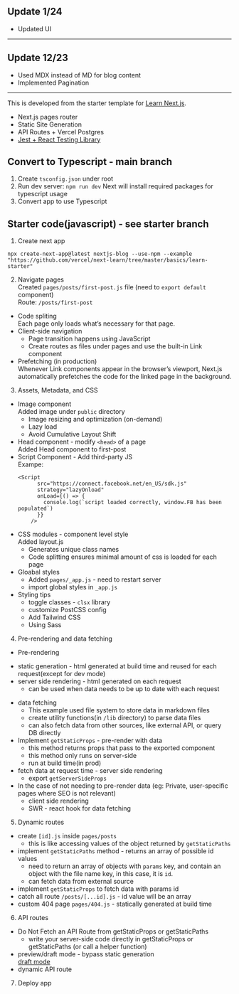## Update 1/24
* Updated UI

---

## Update 12/23
* Used MDX instead of MD for blog content
* Implemented Pagination

---

This is developed from the starter template for [Learn Next.js](https://nextjs.org/learn).

* Next.js pages router
* Static Site Generation
* API Routes + Vercel Postgres
* [Jest + React Testing Library](https://nextjs.org/docs/pages/building-your-application/optimizing/testing#setting-up-jest-with-the-rust-compiler)

## Convert to Typescript - main branch
1. Create `tsconfig.json` under root
2. Run dev server: `npm run dev` Next will install required packages for typescript usage
3. Convert app to use Typescript

## Starter code(javascript) - see starter branch
1. Create next app
```
npx create-next-app@latest nextjs-blog --use-npm --example "https://github.com/vercel/next-learn/tree/master/basics/learn-starter"
```

2. Navigate pages <br>
Created `pages/posts/first-post.js` file (need to `export default` component) <br>
Route: `/posts/first-post`
* Code spliting <br>
Each page only loads what’s necessary for that page.
* Client-side navigation <br>
  - Page transition happens using JavaScript <br>
  - Create routes as files under pages and use the built-in Link component
* Prefetching (in production) <br>
Whenever Link components appear in the browser’s viewport, Next.js automatically prefetches the code for the linked page in the background.

3. Assets, Metadata, and CSS<br>
* Image component <br>
  Added image under `public` directory
  - Image resizing and optimization (on-demand)
  - Lazy load
  - Avoid Cumulative Layout Shift
* Head component - modify `<head>` of a page<br>
  Added Head component to first-post
* Script Component - Add third-party JS <br>
  Exampe:
  ```
  <Script
        src="https://connect.facebook.net/en_US/sdk.js"
        strategy="lazyOnload"
        onLoad={() => {
          console.log(`script loaded correctly, window.FB has been populated`)
        }}
      />
  ```
* CSS modules - component level style <br>
  Added layout.js 
  - Generates unique class names
  - Code splitting ensures minimal amount of css is loaded for each page
* Gloabal styles
  - Added `pages/_app.js` - need to restart server
  - import global styles in `_app.js`
* Styling tips
  - toggle classes - `clsx` library
  - customize PostCSS config
  - Add Tailwind CSS
  - Using Sass

4. Pre-rendering and data fetching
* Pre-rendering
 - static generation - html generated at build time and reused for each request(except for dev mode)
 - server side rendering - html generated on each request 
    - can be used when data needs to be up to date with each request
* data fetching
  - This example used file system to store data in markdown files
  - create utility functions(in `/lib` directory) to parse data files 
  - can also fetch data from other sources, like external API, or query DB directly
* Implement `getStaticProps` - pre-render with data
  - this method returns props that pass to the exported component
  - this method only runs on server-side
  - run at build time(in prod)
* fetch data at request time - server side rendering
  - export `getServerSideProps`
* In the case of not needing to pre-render data (eg: Private, user-specific pages where SEO is not relevant)
  - client side rendering
  - SWR - react hook for data fetching

5. Dynamic routes
  - create `[id].js` inside `pages/posts` 
    - this is like accessing values of the object returned by `getStaticPaths`
  - implement `getStaticPaths` method - returns an array of possible id values
    - need to return an array of objects with `params` key, and contain an object with the file name key, in this case, it is `id`.
    - can fetch data from external source
  - implement `getStaticProps` to fetch data with params id
  - catch all route `/posts/[...id].js` - id value will be an array
  - custom 404 page `pages/404.js` - statically generated at build time

6. API routes
* Do Not Fetch an API Route from getStaticProps or getStaticPaths
  - write your server-side code directly in getStaticProps or getStaticPaths (or call a helper function)
* preview/draft mode - bypass static generation <br>
[draft mode](https://nextjs.org/docs/pages/building-your-application/configuring/draft-mode)
* dynamic API route

7. Deploy app




